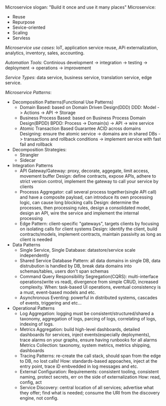 
Microservice slogan: "Build it once and use it many places"
Microservice:
- Reuse
- Repurpose
- Sevice-oriented
- Scaling
- Servless

*Microservice use cases*: IoT, application service reuse, APi externalization, analytics, inventory, sales, accounting.

*Automation Tools*: Continious development -> integration -> testing -> deployment -> operations -> improvement

*Service Types*: data service, business service, translation service, edge service.

*Microservice Patterns*:
* Decomposition Patterns(Functional Use Patterns)
    * Domain Based: based on Domain Driven Design(DDD)
      DDD: Model -> Actions -> API -> Storage
    * Business Process Based: based on Business Process Domain Design(BPDD)
      BPDD: Process -> Domain(s) -> API -> wire service
    * Atomic Transaction Based
      Guarantee ACID across domains
      Designing:
      ensure the atomic service -> domains are in shared DBs ->  transactions and rollback conditions -> implement service with fast fail and rollback
* Decomposition Strategies:
    * Strangler
    * Sidecar
* Integration Patterns
    * API Gateway/Gateway: proxy, decorate, aggegate, limit access, movement buffer
      Design: define contracts, expose APIs, adhere to strict version control, implement the gateway to call your service by clients
    * Processs Aggregator: call several process together(single API call) and have a composite payload, can introduce its own processing logic, can cause long blocking calls
      Design: determine the processes, then processing rules, design a consolidated model, design an API, wire the service and implement the internal processing
    * Edge Pattern: client-specific "gateways", targets clients by focusing on isolating calls for client systems
      Design: identify the client, build contracts/models, implement contracts, maintain passivity as long as client is needed
* Data Patterns
    * Single Service, Single Database: datastore/service scale independently
    * Shared Service Database Pattern: all data domains in single DB, data distrubution is handled by DB, break data domains into schemas/tables, users don't span schemas
    * Command Query Responsibility Segregation(CQRS): multi-interface operations(write vs read), divergence from simple CRUD, increased complexity.
      When: task-based UI operations, eventual consistency is a must, event-based models and etc.
    * Asynchronous Eventing: powerful in distributed systems, cascades of events, triggering and etc...
* Operational Patterns
    * Log Aggregation: logging must be consistent/structured/shared a taxonomy, aggregation of logs, parcing of logs, correlating of logs, indexing of logs.
    * Metrics Aggregation: build high-level dashboards, detailed dashboards for services, inject events(especially deployments), trace alarms on your graphs, ensure having runbooks for all alarms
      Metrics Collection: taxonomy, system metrics, metrics shipping, dashboards
    * Tracing Patterns: re-create the call stack, should span from the edge to DB, no lost calls!
      How: standards-based appoaches, inject at the entry point, trace iD  embvedded in log messages and etc.
    * External Configuration:
      Requirements: consistent tooling, consistent naming, protect secrets, err on the side of externalization
      How: read, config, act
    * Service Discovery: central location of all services; advertise what they offer; find what is needed; consume the URI from the discovery engine, not config.
